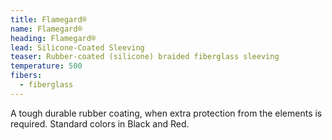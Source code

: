 ```yaml
---
title: Flamegard®
name: Flamegard®
heading: Flamegard®
lead: Silicone-Coated Sleeving
teaser: Rubber-coated (silicone) braided fiberglass sleeving
temperature: 500
fibers:
  - fiberglass
---
```

A tough durable rubber coating, when extra protection from the elements is required. Standard colors in Black and Red.

